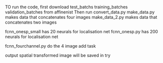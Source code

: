 TO run the code, first download test_batchs training_batches validation_batches from affinenist
Then run convert_data.py
make_data.py makes data that concatenates four images
make_data_2.py makes data that concatenates two images

fcnn_onesp_small has 20 neurals for localisation net
fcnn_onesp.py has 200 neurals for localisation net

fcnn_fourchannel.py do the 4 image add task

output spatial transformed image will be saved in try
